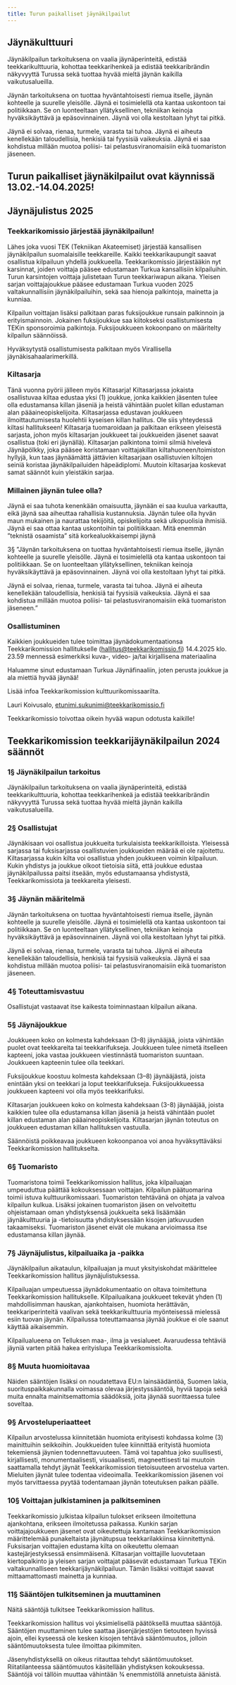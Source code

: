 ```yaml
---
title: Turun paikalliset jäynäkilpailut
---
```

## Jäynäkulttuuri

Jäynäkilpailun tarkoituksena on vaalia jäynäperinteitä, edistää teekkarikulttuuria, kohottaa teekkarihenkeä ja edistää teekkaribrändin näkyvyyttä Turussa sekä tuottaa hyvää mieltä jäynän kaikilla vaikutusalueilla.

Jäynän tarkoituksena on tuottaa hyväntahtoisesti riemua itselle, jäynän kohteelle ja suurelle yleisölle. Jäynä ei tosimielellä ota kantaa uskontoon tai politiikkaan. Se on luonteeltaan yllätyksellinen, tekniikan keinoja hyväksikäyttävä ja epäsovinnainen. Jäynä voi olla kestoltaan lyhyt tai pitkä.

Jäynä ei solvaa, rienaa, turmele, varasta tai tuhoa. Jäynä ei aiheuta kenellekään taloudellisia, henkisiä tai fyysisiä vaikeuksia. Jäynä ei saa kohdistua millään muotoa poliisi- tai pelastusviranomaisiin eikä tuomariston jäseneen.

## Turun paikalliset jäynäkilpailut ovat käynnissä 13.02.-14.04.2025!

## Jäynäjulistus 2025

### Teekkarikomissio järjestää jäynäkilpailun!

Lähes joka vuosi TEK (Tekniikan Akateemiset) järjestää kansallisen jäynäkilpailun suomalaisille teekkareille. Kaikki teekkarikaupungit saavat osallistua kilpailuun yhdellä joukkueella. Teekkarikomissio järjestääkin nyt karsinnat, joiden voittaja pääsee edustamaan Turkua kansallisiin kilpailuihin. Turun karsintojen voittaja julistetaan Turun teekkariwapun aikana. Yleisen sarjan voittajajoukkue pääsee edustamaan Turkua vuoden 2025 valtakunnallisiin jäynäkilpailuihin, sekä saa hienoja palkintoja, mainetta ja kunniaa.

Kilpailun voittajan lisäksi palkitaan paras fuksijoukkue runsain palkinnoin ja erityismainnoin. Jokainen fuksijoukkue saa kiitokseksi osallistumisesta TEKin sponsoroimia palkintoja. Fuksijoukkueen kokoonpano on määritelty kilpailun säännöissä.

Hyväksytystä osallistumisesta palkitaan myös Virallisella jäynäkisahaalarimerkillä.

### Kiltasarja

Tänä vuonna pyörii jälleen myös Kiltasarja! Kiltasarjassa jokaista osallistuvaa kiltaa edustaa yksi (1) joukkue, jonka kaikkien jäsenten tulee olla edustamansa killan jäseniä ja heistä vähintään puolet killan edustaman alan pääaineopiskelijoita. Kiltasarjassa edustavan joukkueen ilmoittautumisesta huolehtii kyseisen killan hallitus. Ole siis yhteydessä kiltasi hallitukseen! Kiltasarja tuomaroidaan ja palkitaan erikseen yleisestä sarjasta, johon myös kiltasarjan joukkueet tai joukkueiden jäsenet saavat osallistua (toki eri jäynällä). Kiltasarjan palkintona toimii silmiä hivelevä Jäynäpölkky, joka pääsee koristamaan voittajakillan kiltahuoneen/toimiston hyllyjä, kun taas jäynäämättä jättävien kiltasarjaan osallistuvien kiltojen seiniä koristaa jäynäkilpailuiden häpeädiplomi. Muutoin kiltasarjaa koskevat samat säännöt kuin yleistäkin sarjaa.

### Millainen jäynän tulee olla?

Jäynä ei saa tuhota kenenkään omaisuutta, jäynään ei saa kuulua varkautta, eikä jäynä saa aiheuttaa rahallisia kustannuksia. Jäynän tulee olla hyvän maun mukainen ja naurattaa tekijöitä, opiskelijoita sekä ulkopuolisia ihmisiä. Jäynä ei saa ottaa kantaa uskontoihin tai politiikkaan. Mitä enemmän ”teknistä osaamista” sitä korkealuokkaisempi jäynä

3§ ”Jäynän tarkoituksena on tuottaa hyväntahtoisesti riemua itselle, jäynän kohteelle ja suurelle yleisölle. Jäynä ei tosimielellä ota kantaa uskontoon tai politiikkaan. Se on luonteeltaan yllätyksellinen, tekniikan keinoja hyväksikäyttävä ja epäsovinnainen. Jäynä voi olla kestoltaan lyhyt tai pitkä.

Jäynä ei solvaa, rienaa, turmele, varasta tai tuhoa. Jäynä ei aiheuta kenellekään taloudellisia, henkisiä tai fyysisiä vaikeuksia. Jäynä ei saa kohdistua millään muotoa poliisi- tai pelastusviranomaisiin eikä tuomariston jäseneen.”

### Osallistuminen

Kaikkien joukkueiden tulee toimittaa jäynädokumentaationsa Teekkarikomission hallitukselle (hallitus@teekkarikomissio.fi) 14.4.2025 klo. 23.59 mennessä esimerkiksi kuva-, video- ja/tai kirjallisena materiaalina

Haluamme sinut edustamaan Turkua Jäynäfinaaliin, joten perusta joukkue ja ala miettiä hyvää jäynää!

Lisää infoa Teekkarikomission kulttuurikomissaarilta.

Lauri Koivusalo, etunimi.sukunimi@teekkarikomissio.fi

Teekkarikomissio toivottaa oikein hyvää wapun odotusta kaikille!

## Teekkarikomission teekkarijäynäkilpailun 2024 säännöt

### 1§ Jäynäkilpailun tarkoitus

Jäynäkilpailun tarkoituksena on vaalia jäynäperinteitä, edistää teekkarikulttuuria, kohottaa teekkarihenkeä ja edistää teekkaribrändin näkyvyyttä Turussa sekä tuottaa hyvää mieltä jäynän kaikilla vaikutusalueilla.

### 2§ Osallistujat

Jäynäkisaan voi osallistua joukkueita turkulaisista teekkarikilloista. Yleisessä sarjassa tai fuksisarjassa osallistuvien joukkueiden määrää ei ole rajoitettu. Kiltasarjassa kukin kilta voi osallistua yhden joukkueen voimin kilpailuun. Kukin yhdistys ja joukkue olkoot tietoisia siitä, että joukkue edustaa jäynäkilpailussa paitsi itseään, myös edustamaansa yhdistystä, Teekkarikomissiota ja teekkareita yleisesti.

### 3§ Jäynän määritelmä

Jäynän tarkoituksena on tuottaa hyväntahtoisesti riemua itselle, jäynän kohteelle ja suurelle yleisölle. Jäynä ei tosimielellä ota kantaa uskontoon tai politiikkaan. Se on luonteeltaan yllätyksellinen, tekniikan keinoja hyväksikäyttävä ja epäsovinnainen. Jäynä voi olla kestoltaan lyhyt tai pitkä.

Jäynä ei solvaa, rienaa, turmele, varasta tai tuhoa. Jäynä ei aiheuta kenellekään taloudellisia, henkisiä tai fyysisiä vaikeuksia. Jäynä ei saa kohdistua millään muotoa poliisi- tai pelastusviranomaisiin eikä tuomariston jäseneen.

### 4§ Toteuttamisvastuu

Osallistujat vastaavat itse kaikesta toiminnastaan kilpailun aikana.

### 5§ Jäynäjoukkue

Joukkueen koko on kolmesta kahdeksaan (3–8) jäynääjää, joista vähintään puolet ovat teekkareita tai teekkarifukseja. Joukkueen tulee nimetä itselleen kapteeni, joka vastaa joukkueen viestinnästä tuomariston suuntaan. Joukkueen kapteenin tulee olla teekkari.

Fuksijoukkue koostuu kolmesta kahdeksaan (3–8) jäynääjästä, joista enintään yksi on teekkari ja loput teekkarifukseja. Fuksijoukkueessa joukkueen kapteeni voi olla myös teekkarifuksi.

Kiltasarjan joukkueen koko on kolmesta kahdeksaan (3-8) jäynääjää, joista kaikkien tulee olla edustamansa killan jäseniä ja heistä vähintään puolet killan edustaman alan pääaineopiskelijoita. Kiltasarjan jäynän toteutus on joukkueen edustaman killan hallituksen vastuulla.

Säännöistä poikkeavaa joukkueen kokoonpanoa voi anoa hyväksyttäväksi Teekkarikomission hallitukselta.

### 6§ Tuomaristo

Tuomaristona toimii Teekkarikomission hallitus, joka kilpailuajan umpeuduttua päättää kokouksessaan voittajan. Kilpailun päätuomarina toimii istuva kulttuurikomissaari. Tuomariston tehtävänä on ohjata ja valvoa kilpailun kulkua. Lisäksi jokainen tuomariston jäsen on velvoitettu ohjeistamaan oman yhdistyksensä joukkueita sekä lisäämään jäynäkulttuuria ja -tietoisuutta yhdistyksessään kisojen jatkuvuuden takaamiseksi. Tuomariston jäsenet eivät ole mukana arvioimassa itse edustamansa killan jäynää.

### 7§ Jäynäjulistus, kilpailuaika ja -paikka

Jäynäkilpailun aikataulun, kilpailuajan ja muut yksityiskohdat määrittelee Teekkarikomission hallitus jäynäjulistuksessa.

Kilpailuajan umpeutuessa jäynädokumentaatio on oltava toimitettuna Teekkarikomission hallitukselle. Kilpailuaikana joukkueet tekevät yhden (1) mahdollisimman hauskan, ajankohtaisen, huomiota herättävän, teekkariperinteitä vaalivan sekä teekkarikulttuuria myönteisessä mielessä esiin tuovan jäynän. Kilpailussa toteuttamaansa jäynää joukkue ei ole saanut käyttää aikaisemmin.

Kilpailualueena on Telluksen maa-, ilma ja vesialueet. Avaruudessa tehtäviä jäyniä varten pitää hakea erityislupa Teekkarikomissiolta.

### 8§ Muuta huomioitavaa

Näiden sääntöjen lisäksi on noudatettava EU:n lainsäädäntöä, Suomen lakia, suorituspaikkakunnalla voimassa olevaa järjestyssääntöä, hyviä tapoja sekä muita ennalta mainitsemattomia säädöksiä, joita jäynää suorittaessa tulee soveltaa.

### 9§ Arvosteluperiaatteet

Kilpailun arvostelussa kiinnitetään huomiota erityisesti kohdassa kolme (3) mainittuihin seikkoihin. Joukkueiden tulee kiinnittää erityistä huomiota tekemiensä jäynien todennettavuuteen. Tämä voi tapahtua joko suullisesti, kirjallisesti, monumentaalisesti, visuaalisesti, magneettisesti tai muutoin saattamalla tehdyt jäynät Teekkarikomission tietoisuuteen arvostelua varten. Mieluiten jäynät tulee todentaa videoimalla. Teekkarikomission jäsenen voi myös tarvittaessa pyytää todentamaan jäynän toteutuksen paikan päälle.

### 10§ Voittajan julkistaminen ja palkitseminen

Teekkarikomissio julkistaa kilpailun tulokset erikseen ilmoitettuna ajankohtana, erikseen ilmoitetussa paikassa. Kunkin sarjan voittajajoukkueen jäsenet ovat oikeutettuja kantamaan Teekkarikomission määrittelemää punakeltaista jäynätupsua teekkarilakkiinsa kiinnitettynä. Fuksisarjan voittajien edustama kilta on oikeutettu olemaan kastejärjestyksessä ensimmäisenä. Kiltasarjan voittajille luovutetaan kiertopalkinto ja yleisen sarjan voittajat pääsevät edustamaan Turkua TEKin valtakunnalliseen teekkarijäynäkilpailuun. Tämän lisäksi voittajat saavat mittaamattomasti mainetta ja kunniaa.

### 11§ Sääntöjen tulkitseminen ja muuttaminen

Näitä sääntöjä tulkitsee Teekkarikomission hallitus.

Teekkarikomission hallitus voi yksimielisellä päätöksellä muuttaa sääntöjä. Sääntöjen muuttaminen tulee saattaa jäsenjärjestöjen tietouteen hyvissä ajoin, ellei kyseessä ole kesken kisojen tehtävä sääntömuutos, jolloin sääntömuutoksesta tulee ilmoittaa pikimmiten.

Jäsenyhdistyksellä on oikeus riitauttaa tehdyt sääntömuutokset. Riitatilanteessa sääntömuutos käsitellään yhdistyksen kokouksessa. Sääntöjä voi tällöin muuttaa vähintään 3⁄4 enemmistöllä annetuista äänistä.
